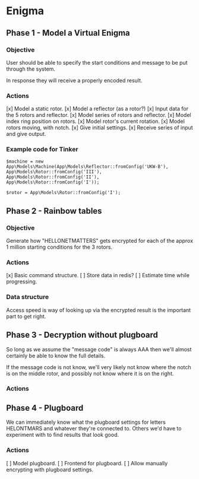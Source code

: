# Enigma

## Phase 1 - Model a Virtual Enigma
### Objective
User should be able to specify the start conditions and message to be put through the system.

In response they will receive a properly encoded result.

### Actions
[x] Model a static rotor.
[x] Model a reflector (as a rotor?)
[x] Input data for the 5 rotors and reflector.
[x] Model series of rotors and reflector.
[x] Model index ring position on rotors.
[x] Model rotor's current rotation.
[x] Model rotors moving, with notch.
[x] Give initial settings.
[x] Receive series of input and give output.

### Example code for Tinker
```
$machine = new App\Models\Machine(App\Models\Reflector::fromConfig('UKW-B'), App\Models\Rotor::fromConfig('III'), App\Models\Rotor::fromConfig('II'), App\Models\Rotor::fromConfig('I'));
```

```
$rotor = App\Models\Rotor::fromConfig('I');
```

## Phase 2 - Rainbow tables
### Objective
Generate how "HELLONETMATTERS" gets encrypted for each of the approx 1 million starting conditions for the 3 rotors.

### Actions
[x] Basic command structure.
[ ] Store data in redis?
[ ] Estimate time while progressing.

### Data structure
Access speed is way of looking up via the encrypted result is the important part to get right.

## Phase 3 - Decryption without plugboard
So long as we assume the "message code" is always AAA then we'll almost certainly be able to know the full details.

If the message code is not know, we'll very likely not know where the notch is on the middle rotor, and possibly not know where it is on the right.

### Actions

## Phase 4 - Plugboard
We can immediately know what the plugboard settings for letters HELONTMARS and whatever they're connected to. Others we'd have to experiment with to find results that look good.

### Actions
[ ] Model plugboard.
[ ] Frontend for plugboard.
[ ] Allow manually encrypting with plugboard settings.
